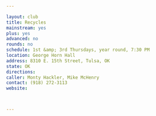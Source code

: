 ```yaml
---

layout: club
title: Recycles
mainstream: yes
plus: yes
advanced: no
rounds: no
schedule: 1st &amp; 3rd Thursdays, year round, 7:30 PM
location: George Horn Hall
address: 8310 E. 15th Street, Tulsa, OK
state: OK
directions: 
caller: Monty Hackler, Mike McHenry
contact: (918) 272-3113
website: 



---
```


